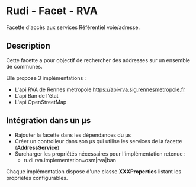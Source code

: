 # Rudi - Facet - RVA

Facette d'accès aux services Référentiel voie/adresse.

## Description

Cette facette a pour objectif de rechercher des addresses sur un ensemble de communes. 

Elle propose 3 implémentations :

- L'api RVA de Rennes métropole <a>https://api-rva.sig.rennesmetropole.fr</a>
- L'api Ban de l'état
- L'api OpenStreetMap

## Intégration dans un µs

- Rajouter la facette dans les dépendances du µs
- Créer un controlleur dans son µs qui utilise les services de la facette (**AddressService**)
- Surcharger les propriétés nécessaires pour l'implémentation retenue :
	* rudi.rva.implementation=osm|rva|ban
	
Chaque implémentation dispose d'une classe **XXXProperties** listant les propriétés configurables.


